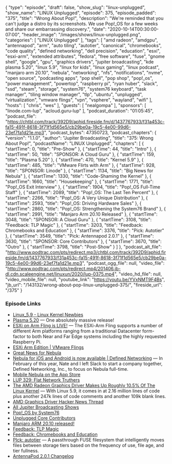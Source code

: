 {
  "type": "episode",
  "draft": false,
  "show_slug": "linux-unplugged",
  "show_name": "LINUX Unplugged",
  "episode": 375,
  "episode_padded": "375",
  "title": "Wrong About Pop!",
  "description": "We're reminded that you can't judge a distro by its screenshots. We use Pop!_OS for a few weeks and share our embarrassing discovery.",
  "date": "2020-10-14T00:30:00-07:00",
  "header_image": "/images/shows/linux-unplugged.png",
  "categories": [
    "LINUX Unplugged"
  ],
  "tags": [
    "amd radeon",
    "amdgpu",
    "antennapod",
    "arm",
    "auto tiling",
    "autotier",
    "canonical",
    "chromebooks",
    "code quality",
    "defined networking",
    "dell precision",
    "education",
    "esxi",
    "esxi-arm",
    "extended attributes",
    "fedora",
    "free software",
    "fuse",
    "gnome shell",
    "google",
    "gpu",
    "graphics drivers",
    "jupiter broadcasting",
    "kde plasma 5.20",
    "linux 5.9",
    "linux for kids",
    "linux gaming",
    "linux podcast",
    "manjaro arm 20.10",
    "nebula",
    "networking",
    "nfs",
    "notifications",
    "nvme",
    "open source",
    "podcasting apps",
    "pop shell",
    "pop shop",
    "pop!_os",
    "power management",
    "powertop",
    "raspberry pi",
    "ryan huber",
    "slack",
    "ssd",
    "steam",
    "storage",
    "system76",
    "system76 keyboard",
    "task manager",
    "tiling window manager",
    "tlp",
    "ubuntu",
    "unplugged",
    "virtualization",
    "vmware flings",
    "vpn",
    "vsphere",
    "wayland",
    "wifi"
  ],
  "hosts": [
    "chris",
    "wes"
  ],
  "guests": [
    "nealgompa"
  ],
  "sponsors": [
    "linode.com-lup",
    "acloud.guru-lup"
  ],
  "podcast_duration": "01:05:45",
  "podcast_file": "https://chtbl.com/track/392D9/aphid.fireside.fm/d/1437767933/f31a453c-fa15-491f-8618-3f71f1d565e5/cb29be0a-19c5-4e00-99d6-23ef7fa1d21e.mp3",
  "podcast_bytes": 47350723,
  "podcast_chapters": {
    "version": "1.1.0",
    "author": "Jupiter Broadcasting",
    "title": "375: Wrong About Pop!",
    "podcastName": "LINUX Unplugged",
    "chapters": [
      {
        "startTime": 0,
        "title": "Pre-Show"
      },
      {
        "startTime": 44,
        "title": "Intro"
      },
      {
        "startTime": 50,
        "title": "SPONSOR: A Cloud Guru"
      },
      {
        "startTime": 159,
        "title": "Plasma 5.20"
      },
      {
        "startTime": 470,
        "title": "Kernel 5.9"
      },
      {
        "startTime": 485,
        "title": "VMware Flirts with Arm"
      },
      {
        "startTime": 928,
        "title": "SPONSOR: Linode"
      },
      {
        "startTime": 1134,
        "title": "Big News for Nebula"
      },
      {
        "startTime": 1330,
        "title": "Code-Shaming the Kernel"
      },
      {
        "startTime": 1660,
        "title": "Housekeeping"
      },
      {
        "startTime": 1771,
        "title": "Pop!_OS Exit Interview"
      },
      {
        "startTime": 1904,
        "title": "Pop!_OS Full-Time Staff"
      },
      {
        "startTime": 2089,
        "title": "Pop!_OS: The Last Ten Percent"
      },
      {
        "startTime": 2266,
        "title": "Pop!_OS: A Very Unique Distribution"
      },
      {
        "startTime": 2593,
        "title": "Pop!_OS: Driving Hardware Sales"
      },
      {
        "startTime": 2860,
        "title": "Pop!_OS: Strengthening the System76 Brand"
      },
      {
        "startTime": 2991,
        "title": "Manjaro Arm 20.10 Released"
      },
      {
        "startTime": 3048,
        "title": "SPONSOR: A Cloud Guru"
      },
      {
        "startTime": 3108,
        "title": "Feedback: TLP Magic"
      },
      {
        "startTime": 3203,
        "title": "Feedback: Chromebooks and Education"
      },
      {
        "startTime": 3376,
        "title": "Pick: Autotier"
      },
      {
        "startTime": 3549,
        "title": "Pick: Antennapod 2.0.1"
      },
      {
        "startTime": 3630,
        "title": "SPONSOR: Core Contributors"
      },
      {
        "startTime": 3670,
        "title": "Outro"
      },
      {
        "startTime": 3798,
        "title": "Post-Show"
      }
    ]
  },
  "podcast_alt_file": "http://www.podtrac.com/pts/redirect.mp3/chtbl.com/track/392D9/aphid.fireside.fm/d/1437767933/f31a453c-fa15-491f-8618-3f71f1d565e5/cb29be0a-19c5-4e00-99d6-23ef7fa1d21e.mp3",
  "podcast_ogg_file": null,
  "video_file": "http://www.podtrac.com/pts/redirect.mp4/201406.jb-dl.cdn.scaleengine.net/linuxun/2020/lup-0375.mp4",
  "video_hd_file": null,
  "video_mobile_file": null,
  "youtube_link": "https://youtu.be/YVxNMT9F4Bs",
  "jb_url": "/143132/wrong-about-pop-linux-unplugged-375/",
  "fireside_url": "/375"
}


### Episode Links

  * [Linux_5.9 - Linux Kernel Newbies](https://kernelnewbies.org/Linux_5.9#Prominent_Features "Linux_5.9 - Linux Kernel Newbies")
  * [Plasma 5.20](https://kde.org/announcements/plasma-5.20.0 "Plasma 5.20") — One absolutely massive release!
  * [ESXi on Arm Fling is LIVE!](https://www.virtuallyghetto.com/2020/10/esxi-on-arm-fling.html "ESXi on Arm Fling is LIVE!") — The ESXi-Arm Fling supports a number of different Arm platforms ranging from a traditional Datacenter form-factor to both Near and Far Edge systems including the highly requested Raspberry Pi.
  * [ESXi Arm Edition | VMware Flings](https://flings.vmware.com/esxi-arm-edition "ESXi Arm Edition | VMware Flings")
  * [Great News for Nebula](https://twitter.com/ryanhuber/status/1314287791279239168?s=19 "Great News for Nebula")
  * [Nebula for iOS and Android is now available | Defined Networking](https://medium.com/definednet/mobile-nebula-ios-android-mesh-vpn-1088a7c536ee "Nebula for iOS and Android is now available | Defined Networking") — In February of this year, Nate and I left Slack to start a company together, Defined Networking, Inc., to focus on Nebula full-time.
  * [Mobile Nebula on the App Store](https://apps.apple.com/us/app/mobile-nebula/id1509587936 "Mobile Nebula on the App Store")
  * [LUP 329: Flat Network Truthers](https://linuxunplugged.com/329 "LUP 329: Flat Network Truthers")
  * [The AMD Radeon Graphics Driver Makes Up Roughly 10.5% Of The Linux Kernel](https://www.phoronix.com/scan.php?page=news_item&px=Linux-5.9-AMDGPU-Stats "The AMD Radeon Graphics Driver Makes Up Roughly 10.5% Of The Linux Kernel") — With Linux 5.9, it comes in at 2.16 million lines of code plus another 247k lines of code comments and another 109k blank lines.
  * [AMD Graphics Driver Hacker News Thread](https://news.ycombinator.com/item?id=24748488 "AMD Graphics Driver Hacker News Thread")
  * [All Jupiter Broadcasting Shows](https://feed.jupiter.zone/allshows "All Jupiter Broadcasting Shows")
  * [Pop!_OS by System76](https://pop.system76.com/ "Pop!_OS by System76")
  * [Unplugged Core Contributors](http://unpluggedcore.com/ "Unplugged Core Contributors")
  * [Manjaro ARM 20.10 released!](https://forum.manjaro.org/t/manjaro-arm-20-10-released/31677 "Manjaro ARM 20.10 released!")
  * [Feedback: TLP Magic](https://slexy.org/view/s2gFwJQFQT "Feedback: TLP Magic")
  * [Feedback: Chromebooks and Education](https://slexy.org/view/s205UzyvjG "Feedback: Chromebooks and Education")
  * [PIck: autotier](https://github.com/45Drives/autotier "PIck: autotier") — A passthrough FUSE filesystem that intelligently moves files between storage tiers based on the frequency of use, file age, and tier fullness.
  * [AntennaPod 2.0.1 Changelog](https://antennapod.org/blog/2020/09/version-2-changelog "AntennaPod 2.0.1 Changelog")


